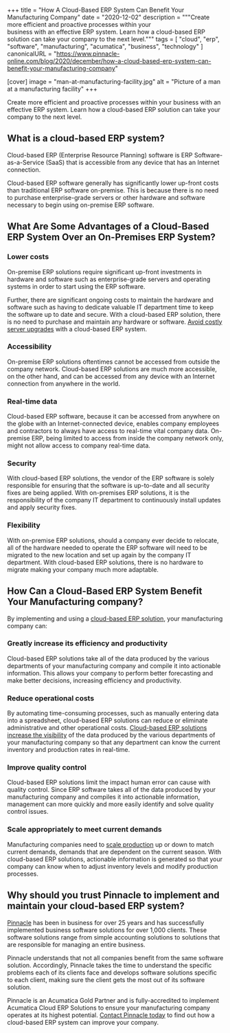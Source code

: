 +++
title = "How A Cloud-Based ERP System Can Benefit Your Manufacturing Company"
date = "2020-12-02"
description = """Create more efficient and proactive processes within your \
  business with an effective ERP system. Learn how a cloud-based ERP \
  solution can take your company to the next level."""
tags = [
  "cloud",
  "erp",
  "software",
  "manufacturing",
  "acumatica",
  "business",
  "technology"
]
canonicalURL = "https://www.pinnacle-online.com/blog/2020/december/how-a-cloud-based-erp-system-can-benefit-your-manufacturing-company"

[cover]
image = "man-at-manufacturing-facility.jpg"
alt = "Picture of a man at a manufacturing facility"
+++

Create more efficient and proactive processes within your business with an
effective ERP system. Learn how a cloud-based ERP solution can take your
company to the next level.

## What is a cloud-based ERP system?

Cloud-based ERP (Enterprise Resource Planning) software is ERP
Software-as-a-Service (SaaS) that is accessible from any device that has an
Internet connection.

Cloud-based ERP software generally has significantly lower up-front costs than
traditional ERP software on-premise. This is because there is no need to
purchase enterprise-grade servers or other hardware and software necessary to
begin using on-premise ERP software.

## What Are Some Advantages of a Cloud-Based ERP System Over an On-Premises ERP System?

### Lower costs

On-premise ERP solutions require significant up-front investments in hardware
and software such as enterprise-grade servers and operating systems in order
to start using the ERP software.

Further, there are significant ongoing costs to maintain the hardware and
software such as having to dedicate valuable IT department time to keep the
software up to date and secure. With a cloud-based ERP solution, there is no
need to purchase and maintain any hardware or software. [Avoid costly server
upgrades](https://www.pinnacle-online.com/case-studies/firewire-surfboards-acumatica-cloud-erp)
with a cloud-based ERP system.

### Accessibility

On-premise ERP solutions oftentimes cannot be accessed from outside the
company network. Cloud-based ERP solutions are much more accessible, on the
other hand, and can be accessed from any device with an Internet connection
from anywhere in the world.

### Real-time data

Cloud-based ERP software, because it can be accessed from anywhere on the
globe with an Internet-connected device, enables company employees and
contractors to always have access to real-time vital company data. On-premise
ERP, being limited to access from inside the company network only, might not
allow access to company real-time data.

### Security

With cloud-based ERP solutions, the vendor of the ERP software is solely
responsible for ensuring that the software is up-to-date and all security
fixes are being applied. With on-premises ERP solutions, it is the
responsibility of the company IT department to continuously install updates
and apply security fixes.

### Flexibility

With on-premise ERP solutions, should a company ever decide to relocate, all
of the hardware needed to operate the ERP software will need to be migrated to
the new location and set up again by the company IT department. With
cloud-based ERP solutions, there is no hardware to migrate making your company
much more adaptable.

## How Can a Cloud-Based ERP System Benefit Your Manufacturing company?
By implementing and using a [cloud-based ERP
solution](https://www.pinnacle-online.com/acumatica), your manufacturing
company can:

### Greatly increase its efficiency and productivity

Cloud-based ERP solutions take all of the data produced by the various
departments of your manufacturing company and compile it into actionable
information. This allows your company to perform better forecasting and make
better decisions, increasing efficiency and productivity.

### Reduce operational costs

By automating time-consuming processes, such as manually entering data into a
spreadsheet, cloud-based ERP solutions can reduce or eliminate administrative
and other operational costs. [Cloud-based ERP solutions increase the
visibility](https://www.pinnacle-online.com/case-studies/devils-peak-brewing-company-acumatica-cloud-erp)
of the data produced by the various departments of your manufacturing company
so that any department can know the current inventory and production rates in
real-time.

### Improve quality control

Cloud-based ERP solutions limit the impact human error can cause with quality
control. Since ERP software takes all of the data produced by your
manufacturing company and compiles it into actionable information, management
can more quickly and more easily identify and solve quality control issues.

### Scale appropriately to meet current demands

Manufacturing companies need to [scale
production](https://www.pinnacle-online.com/case-studies/international-pipe-supply-llc)
up or down to match current demands, demands that are dependent on the current
season. With cloud-based ERP solutions, actionable information is generated so
that your company can know when to adjust inventory levels and modify
production processes.

## Why should you trust Pinnacle to implement and maintain your cloud-based ERP system?

[Pinnacle](https://www.pinnacle-online.com/) has been in business for over 25
years and has successfully implemented business software solutions for over
1,000 clients. These software solutions range from simple accounting solutions
to solutions that are responsible for managing an entire business.

Pinnacle understands that not all companies benefit from the same software
solution. Accordingly, Pinnacle takes the time to understand the specific
problems each of its clients face and develops software solutions specific to
each client, making sure the client gets the most out of its software
solution.

Pinnacle is an Acumatica Gold Partner and is fully-accredited to implement
Acumatica Cloud ERP Solutions to ensure your manufacturing company operates at
its highest potential. [Contact Pinnacle
today](https://www.pinnacle-online.com/contact) to find out how a cloud-based
ERP system can improve your company.
